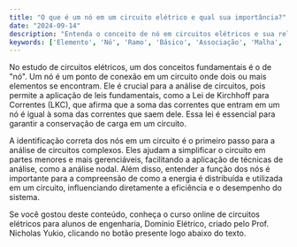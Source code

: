 ```yaml
---
title: "O que é um nó em um circuito elétrico e qual sua importância?"
date: "2024-09-14"
description: "Entenda o conceito de nó em circuitos elétricos e sua relevância na análise de circuitos."
keywords: ['Elemento', 'Nó', 'Ramo', 'Básico', 'Associação', 'Malha', 'Potência']
---
```


No estudo de circuitos elétricos, um dos conceitos fundamentais é o de "nó". Um nó é um ponto de conexão em um circuito onde dois ou mais elementos se encontram. Ele é crucial para a análise de circuitos, pois permite a aplicação de leis fundamentais, como a Lei de Kirchhoff para Correntes (LKC), que afirma que a soma das correntes que entram em um nó é igual à soma das correntes que saem dele. Essa lei é essencial para garantir a conservação de carga em um circuito.

A identificação correta dos nós em um circuito é o primeiro passo para a análise de circuitos complexos. Eles ajudam a simplificar o circuito em partes menores e mais gerenciáveis, facilitando a aplicação de técnicas de análise, como a análise nodal. Além disso, entender a função dos nós é importante para a compreensão de como a energia é distribuída e utilizada em um circuito, influenciando diretamente a eficiência e o desempenho do sistema.

Se você gostou deste conteúdo, conheça o curso online de circuitos elétricos para alunos de engenharia, Domínio Elétrico, criado pelo Prof. Nicholas Yukio, clicando no botão presente logo abaixo do texto.